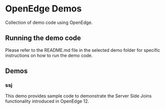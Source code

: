 # OpenEdge Demos

Collection of demo code using OpenEdge.

## Running the demo code

Please refer to the README.md file in the selected demo folder for specific instructions on how to run the demo code.

## Demos

### ssj

This demo provides sample code to demonstrate the Server Side Joins functionality introduced in OpenEdge 12.




